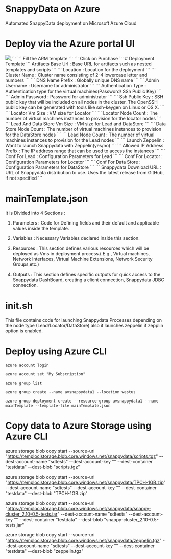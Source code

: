 # SnappyData on Azure
Automated SnappyData deployment on Microsoft Azure Cloud

# Deploy via the Azure portal UI
<a href="https://portal.azure.com/#create/Microsoft.Template/uri/https%3A%2F%2Fraw.githubusercontent.com%2Fhulagekajal%2Fsnappydata-azure%2Fscripts_2%2FmainTemplate.json">
<img src="https://camo.githubusercontent.com/9285dd3998997a0835869065bb15e5d500475034/687474703a2f2f617a7572656465706c6f792e6e65742f6465706c6f79627574746f6e2e706e67" data-canonical-src="http://azuredeploy.net/deploybutton.png" style="max-width:100%;">
</a>
```
```
Fill the ARM template
```
```
Click on Purchase
```
# Deployment Template
```
Artifacts Base Url : Base URL for artifacts such as nested templates and scripts
```
```
Location : Location for the deployment
```
```
Cluster Name : Cluster name consisting of 2-4 lowercase letter and numbers
```
```
DNS Name Prefix : Globally unique DNS name
```
```
Admin Username : Username for administrator
```
```
Authentication Type : Authentication type for the virtual machines(Password/ SSh Public Key)
```
```
Admin Password : Password for administrator
```
```
Ssh Public Key : SSH public key that will be included on all nodes in the cluster. The OpenSSH public key can be generated with tools like ssh-keygen on Linux or OS X.
```
```
Locator Vm Size : VM size for Locator
```
```
Locator Node Count : The number of virtual machines instances to provision for the locator nodes
```
```
Lead And Data Store Vm Size : VM size for Lead and DataStore
```
```
Data Store Node Count : The number of virtual machines instances to provision for the DataStore nodes
```
```
Lead Node Count : The number of virtual machines instances to provision for the Lead nodes
```
```
Launch Zeppelin : Want to launch Snappydata with Zeppelin(yes/no)
```
```
Allowed IP Address Prefix : The IP address range that can be used to access the instances
```
```
Conf For Lead : Configuration Parameters for Lead
```
```
Conf For Locator : Configuration Parameters for Locator
```
```
Conf For Data Store : Configuration Parameters for DataStore
```
```
Snappydata Download URL : URL of Snappydata distribution to use. Uses the latest release from GitHub, if not specified
```

# mainTemplate.json

It is Divided into 4 Sections :

1) Parameters : Code for Defining fields and their default and applicable values inside the template.

2) Variables : Necessary Variables declared inside this section.

3) Resources : This section defines various resources which will be deployed as Vms in deployment process.( E.g., Virtual machines, Network Interfaces, Virtual Machine Extensions, Network Security Groups,etc.)

4) Outputs : This section defines specific outputs for quick access to the Snappydata DashBoard, creating a client connection, Snappydata JDBC connection.

# init.sh

This file contains code for launching Snappydata Processes depending on the node type (Lead/Locator/DataStore) also it launches zeppelin if zepplin option is enabled. 


# Deploy using Azure CLI
```
azure account login
```
```
azure account set "My Subscription"
```
```
azure group list
```
```
azure group create --name avsnappydata1 --location westus
```
```
azure group deployment create --resource-group avsnappydata1 --name mainTemplate --template-file mainTemplate.json
```

# Copy data to Azure Storage using Azure CLI
azure storage blob copy start --source-uri "https://templocistorage.blob.core.windows.net/snappydata/scripts.tgz" --dest-account-name "sdtests" --dest-account-key "" --dest-container "testdata" --dest-blob "scripts.tgz"

azure storage blob copy start --source-uri "https://templocistorage.blob.core.windows.net/snappydata/TPCH-1GB.zip" --dest-account-name "sdtests" --dest-account-key "" --dest-container "testdata" --dest-blob "TPCH-1GB.zip"

azure storage blob copy start --source-uri "https://templocistorage.blob.core.windows.net/snappydata/snappy-cluster_2.10-0.5-tests.jar" --dest-account-name "sdtests" --dest-account-key "" --dest-container "testdata" --dest-blob "snappy-cluster_2.10-0.5-tests.jar"

azure storage blob copy start --source-uri "https://templocistorage.blob.core.windows.net/snappydata/zeppelin.tgz" --dest-account-name "sdtests" --dest-account-key "" --dest-container "testdata" --dest-blob "zeppelin.tgz"






